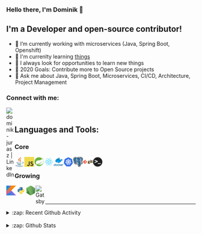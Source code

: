 ### Hello there, I'm Dominik 👋

## I'm a Developer and open-source contributor!

- 🔭 I’m currently working with microservices (Java, Spring Boot, Openshift)
- 🌱 I'm currenlty learning [things](https://github.com/Faelivrinx/faelivrinx#growing) 
- 🚀 I always look for opportunities to learn new things
- 🥅 2020 Goals: Contribute more to Open Source projects
- 💬 Ask me about Java, Spring Boot, Microservices, CI/CD, Architecture, Project Management

### Connect with me:

[<img align="left" alt="dominik-jurasz | LinkedIn" width="22px" src="https://cdn.jsdelivr.net/npm/simple-icons@v3/icons/linkedin.svg" />][linkedin]

<br />

## Languages and Tools:

### Core

<img align="left" alt="Java" width="26px" src="https://raw.githubusercontent.com/github/explore/80688e429a7d4ef2fca1e82350fe8e3517d3494d/topics/java/java.png" />
<img align="left" alt="Javascript" width="26px" src="https://raw.githubusercontent.com/github/explore/80688e429a7d4ef2fca1e82350fe8e3517d3494d/topics/javascript/javascript.png" />
<img align="left" alt="Spring Boot" width="26px" src="https://raw.githubusercontent.com/github/explore/80688e429a7d4ef2fca1e82350fe8e3517d3494d/topics/spring-boot/spring-boot.png" />
<img align="left" alt="React" width="26px" src="https://raw.githubusercontent.com/github/explore/80688e429a7d4ef2fca1e82350fe8e3517d3494d/topics/react/react.png" />
<img align="left" alt="Docker" width="26px" src="https://raw.githubusercontent.com/github/explore/80688e429a7d4ef2fca1e82350fe8e3517d3494d/topics/docker/docker.png" />
<img align="left" alt="Kubernetes" width="26px" src="https://raw.githubusercontent.com/github/explore/80688e429a7d4ef2fca1e82350fe8e3517d3494d/topics/kubernetes/kubernetes.png" />
<img align="left" alt="Postgres" width="26px" src="https://raw.githubusercontent.com/github/explore/80688e429a7d4ef2fca1e82350fe8e3517d3494d/topics/postgresql/postgresql.png" />
<img align="left" alt="Git" width="26px" src="https://raw.githubusercontent.com/github/explore/80688e429a7d4ef2fca1e82350fe8e3517d3494d/topics/git/git.png" />
<img align="left" alt="Terminal" width="26px" src="https://raw.githubusercontent.com/github/explore/d92924b1d925bb134e308bd29c9de6c302ed3beb/topics/terminal/terminal.png" />

<br />

### Growing

<img align="left" alt="Kotlin" width="26px" src="https://raw.githubusercontent.com/github/explore/80688e429a7d4ef2fca1e82350fe8e3517d3494d/topics/kotlin/kotlin.png" />
<img align="left" alt="Python" width="26px" src="https://raw.githubusercontent.com/github/explore/80688e429a7d4ef2fca1e82350fe8e3517d3494d/topics/python/python.png" />
<img align="left" alt="Nodejs" width="26px" src="https://raw.githubusercontent.com/github/explore/80688e429a7d4ef2fca1e82350fe8e3517d3494d/topics/nodejs/nodejs.png" />
<img align="left" alt="Gatsby" width="26px" src="https://camo.githubusercontent.com/c82d5dbe0efc4f71771b4c656fd96b91d6103a8d/68747470733a2f2f7777772e6761747362796a732e636f6d2f4761747362792d4d6f6e6f6772616d2e737667" />

<br />
<br />

---

<details>
  <summary>:zap: Recent Github Activity</summary>
  
<!--START_SECTION:activity-->
1. 🗣 Commented on [#12274](https://github.com/jhipster/generator-jhipster/issues/12274) in [jhipster/generator-jhipster](https://github.com/jhipster/generator-jhipster)
2. 🎉 Merged PR [#3](https://github.com/Programmers-Only-Group/mentorship/pull/3) in [Programmers-Only-Group/mentorship](https://github.com/Programmers-Only-Group/mentorship)
3. 💪 Opened PR [#3](https://github.com/Programmers-Only-Group/mentorship/pull/3) in [Programmers-Only-Group/mentorship](https://github.com/Programmers-Only-Group/mentorship)
4. 🎉 Merged PR [#2](https://github.com/Programmers-Only-Group/mentorship/pull/2) in [Programmers-Only-Group/mentorship](https://github.com/Programmers-Only-Group/mentorship)
5. 💪 Opened PR [#2](https://github.com/Programmers-Only-Group/mentorship/pull/2) in [Programmers-Only-Group/mentorship](https://github.com/Programmers-Only-Group/mentorship)
<!--END_SECTION:activity-->

</details>

<br />

<details>
  <summary>:zap: Github Stats</summary>

  <img align="left" alt="faelivrinx github stats" src="https://github-readme-stats.codestackr.vercel.app/api?username=faelivrinx&show_icons=true&hide_border=true" />

</details>

[linkedin]: https://www.linkedin.com/in/dominik-jurasz/
